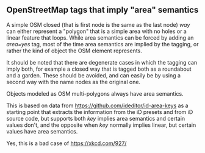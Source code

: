 ## OpenStreetMap tags that imply "area" semantics

A simple OSM closed (that is first node is the same as the last node) _way_ can either represent a "polygon" that is a simple area with no holes or a linear feature that loops. While area semantics can be forced by adding an _area=yes_ tag, most of the time area semantics are implied by the tagging, or rather the kind of object the OSM element represents.

It should be noted that there are degenerate cases in which the tagging can imply both, for example a closed way that is tagged both as a roundabout and a garden. These should be avoided, and can easily be by using a second way with the name nodes as the original one.

Objects modeled as OSM multi-polygons always have area semantics.

This is based on data from https://github.com/ideditor/id-area-keys as a starting point that extracts the information from the iD presets and from iD source code, but supports both
_key_ implies area semantics and certain values don't, and the opposite when _key_ normally implies linear, but certain values have area semantics.

Yes, this is a bad case of https://xkcd.com/927/

 



